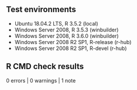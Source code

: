 ## Test environments

* Ubuntu 18.04.2 LTS, R 3.5.2 (local)
* Windows Server 2008, R 3.5.3 (winbuilder)
* Windows Server 2008, R 3.6.0 (winbuilder)
* Windows Server 2008 R2 SP1, R-release (r-hub)
* Windows Server 2008 R2 SP1, R-devel (r-hub)

## R CMD check results

0 errors | 0 warnings | 1 note